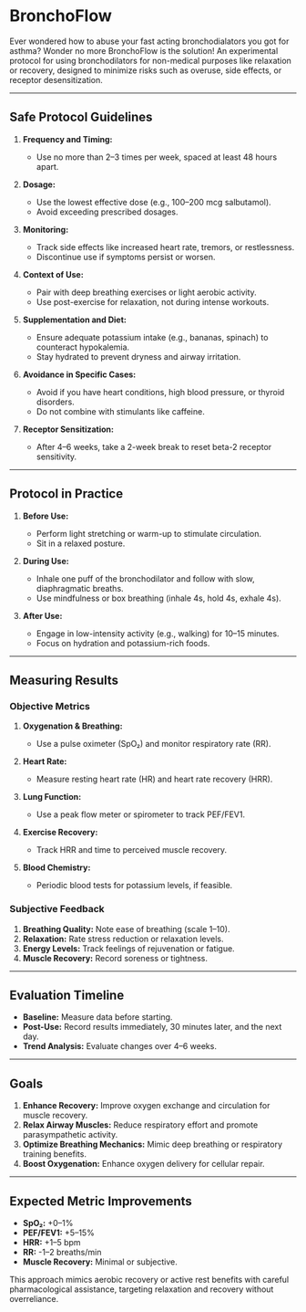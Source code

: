 # BronchoFlow

Ever wondered how to abuse your fast acting bronchodialators you got for asthma? Wonder no more BronchoFlow is the solution! An experimental protocol for using bronchodilators for non-medical purposes like relaxation or recovery, designed to minimize risks such as overuse, side effects, or receptor desensitization.

---

## Safe Protocol Guidelines

1. **Frequency and Timing:**
   - Use no more than 2–3 times per week, spaced at least 48 hours apart.

2. **Dosage:**
   - Use the lowest effective dose (e.g., 100–200 mcg salbutamol).
   - Avoid exceeding prescribed dosages.

3. **Monitoring:**
   - Track side effects like increased heart rate, tremors, or restlessness.
   - Discontinue use if symptoms persist or worsen.

4. **Context of Use:**
   - Pair with deep breathing exercises or light aerobic activity.
   - Use post-exercise for relaxation, not during intense workouts.

5. **Supplementation and Diet:**
   - Ensure adequate potassium intake (e.g., bananas, spinach) to counteract hypokalemia.
   - Stay hydrated to prevent dryness and airway irritation.

6. **Avoidance in Specific Cases:**
   - Avoid if you have heart conditions, high blood pressure, or thyroid disorders.
   - Do not combine with stimulants like caffeine.

7. **Receptor Sensitization:**
   - After 4–6 weeks, take a 2-week break to reset beta-2 receptor sensitivity.

---

## Protocol in Practice

1. **Before Use:**
   - Perform light stretching or warm-up to stimulate circulation.
   - Sit in a relaxed posture.

2. **During Use:**
   - Inhale one puff of the bronchodilator and follow with slow, diaphragmatic breaths.
   - Use mindfulness or box breathing (inhale 4s, hold 4s, exhale 4s).

3. **After Use:**
   - Engage in low-intensity activity (e.g., walking) for 10–15 minutes.
   - Focus on hydration and potassium-rich foods.

---

## Measuring Results

### Objective Metrics
1. **Oxygenation & Breathing:**
   - Use a pulse oximeter (SpO₂) and monitor respiratory rate (RR).

2. **Heart Rate:**
   - Measure resting heart rate (HR) and heart rate recovery (HRR).

3. **Lung Function:**
   - Use a peak flow meter or spirometer to track PEF/FEV1.

4. **Exercise Recovery:**
   - Track HRR and time to perceived muscle recovery.

5. **Blood Chemistry:**
   - Periodic blood tests for potassium levels, if feasible.

### Subjective Feedback
1. **Breathing Quality:** Note ease of breathing (scale 1–10).
2. **Relaxation:** Rate stress reduction or relaxation levels.
3. **Energy Levels:** Track feelings of rejuvenation or fatigue.
4. **Muscle Recovery:** Record soreness or tightness.

---

## Evaluation Timeline
- **Baseline:** Measure data before starting.
- **Post-Use:** Record results immediately, 30 minutes later, and the next day.
- **Trend Analysis:** Evaluate changes over 4–6 weeks.

---

## Goals

1. **Enhance Recovery:** Improve oxygen exchange and circulation for muscle recovery.
2. **Relax Airway Muscles:** Reduce respiratory effort and promote parasympathetic activity.
3. **Optimize Breathing Mechanics:** Mimic deep breathing or respiratory training benefits.
4. **Boost Oxygenation:** Enhance oxygen delivery for cellular repair.

---

## Expected Metric Improvements
- **SpO₂:** +0–1%
- **PEF/FEV1:** +5–15%
- **HRR:** +1–5 bpm
- **RR:** -1–2 breaths/min
- **Muscle Recovery:** Minimal or subjective.

This approach mimics aerobic recovery or active rest benefits with careful pharmacological assistance, targeting relaxation and recovery without overreliance.
